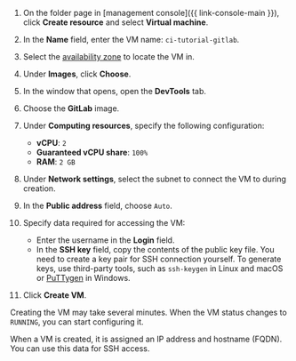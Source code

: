 1. On the folder page in [management console]({{ link-console-main }}), click **Create resource** and select
**Virtual machine**.
1. In the **Name** field, enter the VM name: `ci-tutorial-gitlab`.
1. Select the [availability zone](../../overview/concepts/geo-scope.md) to locate the VM in.
1. Under **Images**, click **Choose**.
1. In the window that opens, open the **DevTools** tab.
1. Choose the **GitLab** image.
1. Under **Computing resources**, specify the following configuration:

   - **vCPU**: `2`
   - **Guaranteed vCPU share**: `100%`
   - **RAM**: `2 GB`
1. Under **Network settings**, select the subnet to connect the VM to during creation.
1. In the **Public address** field, choose `Auto`.
1. Specify data required for accessing the VM:

    - Enter the username in the **Login** field.
    - In the **SSH key** field, copy the contents of the public key file. You need to create a key pair for SSH connection yourself. To generate keys, use third-party tools, such as `ssh-keygen` in Linux and macOS or [PuTTygen](https://www.chiark.greenend.org.uk/~sgtatham/putty/latest.html) in Windows.
1. Click **Create VM**.

Creating the VM may take several minutes. When the VM status changes to `RUNNING`, you can start configuring it.

When a VM is created, it is assigned an IP address and hostname (FQDN). You can use this data for SSH access.


